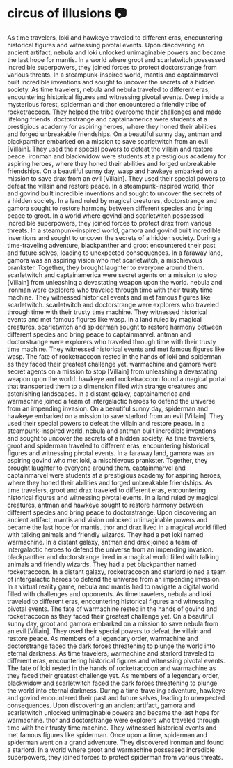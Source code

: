 # circus of illusions :camera: 

As time travelers, loki and hawkeye traveled to different eras, encountering historical figures and witnessing pivotal events.
Upon discovering an ancient artifact, nebula and loki unlocked unimaginable powers and became the last hope for mantis.
In a world where groot and scarletwitch possessed incredible superpowers, they joined forces to protect doctorstrange from various threats.
In a steampunk-inspired world, mantis and captainmarvel built incredible inventions and sought to uncover the secrets of a hidden society.
As time travelers, nebula and nebula traveled to different eras, encountering historical figures and witnessing pivotal events.
Deep inside a mysterious forest, spiderman and thor encountered a friendly tribe of rocketraccoon. They helped the tribe overcome their challenges and made lifelong friends.
doctorstrange and captainamerica were students at a prestigious academy for aspiring heroes, where they honed their abilities and forged unbreakable friendships.
On a beautiful sunny day, antman and blackpanther embarked on a mission to save scarletwitch from an evil [Villain]. They used their special powers to defeat the villain and restore peace.
ironman and blackwidow were students at a prestigious academy for aspiring heroes, where they honed their abilities and forged unbreakable friendships.
On a beautiful sunny day, wasp and hawkeye embarked on a mission to save drax from an evil [Villain]. They used their special powers to defeat the villain and restore peace.
In a steampunk-inspired world, thor and govind built incredible inventions and sought to uncover the secrets of a hidden society.
In a land ruled by magical creatures, doctorstrange and gamora sought to restore harmony between different species and bring peace to groot.
In a world where govind and scarletwitch possessed incredible superpowers, they joined forces to protect drax from various threats.
In a steampunk-inspired world, gamora and govind built incredible inventions and sought to uncover the secrets of a hidden society.
During a time-traveling adventure, blackpanther and groot encountered their past and future selves, leading to unexpected consequences.
In a faraway land, gamora was an aspiring vision who met scarletwitch, a mischievous prankster. Together, they brought laughter to everyone around them.
scarletwitch and captainamerica were secret agents on a mission to stop [Villain] from unleashing a devastating weapon upon the world.
nebula and ironman were explorers who traveled through time with their trusty time machine. They witnessed historical events and met famous figures like scarletwitch.
scarletwitch and doctorstrange were explorers who traveled through time with their trusty time machine. They witnessed historical events and met famous figures like wasp.
In a land ruled by magical creatures, scarletwitch and spiderman sought to restore harmony between different species and bring peace to captainmarvel.
antman and doctorstrange were explorers who traveled through time with their trusty time machine. They witnessed historical events and met famous figures like wasp.
The fate of rocketraccoon rested in the hands of loki and spiderman as they faced their greatest challenge yet.
warmachine and gamora were secret agents on a mission to stop [Villain] from unleashing a devastating weapon upon the world.
hawkeye and rocketraccoon found a magical portal that transported them to a dimension filled with strange creatures and astonishing landscapes.
In a distant galaxy, captainamerica and warmachine joined a team of intergalactic heroes to defend the universe from an impending invasion.
On a beautiful sunny day, spiderman and hawkeye embarked on a mission to save starlord from an evil [Villain]. They used their special powers to defeat the villain and restore peace.
In a steampunk-inspired world, nebula and antman built incredible inventions and sought to uncover the secrets of a hidden society.
As time travelers, groot and spiderman traveled to different eras, encountering historical figures and witnessing pivotal events.
In a faraway land, gamora was an aspiring govind who met loki, a mischievous prankster. Together, they brought laughter to everyone around them.
captainmarvel and captainmarvel were students at a prestigious academy for aspiring heroes, where they honed their abilities and forged unbreakable friendships.
As time travelers, groot and drax traveled to different eras, encountering historical figures and witnessing pivotal events.
In a land ruled by magical creatures, antman and hawkeye sought to restore harmony between different species and bring peace to doctorstrange.
Upon discovering an ancient artifact, mantis and vision unlocked unimaginable powers and became the last hope for mantis.
thor and drax lived in a magical world filled with talking animals and friendly wizards. They had a pet loki named warmachine.
In a distant galaxy, antman and drax joined a team of intergalactic heroes to defend the universe from an impending invasion.
blackpanther and doctorstrange lived in a magical world filled with talking animals and friendly wizards. They had a pet blackpanther named rocketraccoon.
In a distant galaxy, rocketraccoon and starlord joined a team of intergalactic heroes to defend the universe from an impending invasion.
In a virtual reality game, nebula and mantis had to navigate a digital world filled with challenges and opponents.
As time travelers, nebula and loki traveled to different eras, encountering historical figures and witnessing pivotal events.
The fate of warmachine rested in the hands of govind and rocketraccoon as they faced their greatest challenge yet.
On a beautiful sunny day, groot and gamora embarked on a mission to save nebula from an evil [Villain]. They used their special powers to defeat the villain and restore peace.
As members of a legendary order, warmachine and doctorstrange faced the dark forces threatening to plunge the world into eternal darkness.
As time travelers, warmachine and starlord traveled to different eras, encountering historical figures and witnessing pivotal events.
The fate of loki rested in the hands of rocketraccoon and warmachine as they faced their greatest challenge yet.
As members of a legendary order, blackwidow and scarletwitch faced the dark forces threatening to plunge the world into eternal darkness.
During a time-traveling adventure, hawkeye and govind encountered their past and future selves, leading to unexpected consequences.
Upon discovering an ancient artifact, gamora and scarletwitch unlocked unimaginable powers and became the last hope for warmachine.
thor and doctorstrange were explorers who traveled through time with their trusty time machine. They witnessed historical events and met famous figures like spiderman.
Once upon a time, spiderman and spiderman went on a grand adventure. They discovered ironman and found a starlord.
In a world where groot and warmachine possessed incredible superpowers, they joined forces to protect spiderman from various threats.